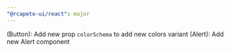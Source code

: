```yaml
---
"@rcapeto-ui/react": major
---
```


(Button): Add new prop `colorSchema` to add new colors variant
(Alert): Add new Alert component
